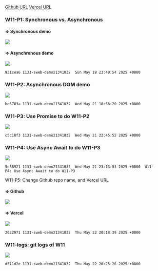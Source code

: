 [Github URL](https://github.com/1131-sweb-demo-213410326-crypto/1132-2N-demo-26)
[Vercel URL](https://1132-2-n-demo-26.vercel.app/#)
### W11-P1: Synchronous vs. Asynchronous
 
#### => Synchronous demo
 
![](w11-p1-1.png)
 
#### => Asynchronous demo
 
![](w11-p1-2.png)
 
```
931cea6 1131-sweb-demo21341032  Sun May 18 23:40:54 2025 +0800 
```
### W11-P2: Asynchronous DOM demo
 
![](w11-p2.png)
 
```
be5783a 1131-sweb-demo21341032  Wed May 21 18:56:20 2025 +0800 
```
### W11-P3: Use Promise to do W11-P2
 
![](w11-p3.png)
 
```
c5c18f3 1131-sweb-demo21341032  Wed May 21 22:45:52 2025 +0800
```
### W11-P4: Use Async Await to do W11-P3
 
![](w11-p4.png)
 
```
5d88921 1131-sweb-demo21341032  Wed May 21 23:13:53 2025 +0800  W11-P4: Use Async Await to do W11-P3
```
W11-P5: Change Github repo name, and Vercel URL
 
#### => Github
 
![](w11-p5-1.png)
 
#### => Vercel
 
![](w11-p5-2.png)
 
```
2622971 1131-sweb-demo21341032  Thu May 22 20:18:39 2025 +0800  
```
### W11-logs: git logs of W11
 
![](w11-logs.png)
 
 ```
d511d2e 1131-sweb-demo21341032  Thu May 22 20:25:26 2025 +0800 
```